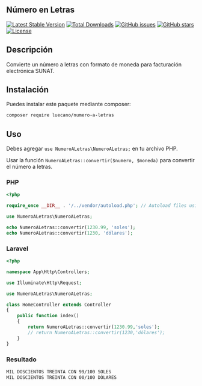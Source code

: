 ## Número en Letras
[![Latest Stable Version](https://poser.pugx.org/luecano/numero-a-letras/v/stable)](https://packagist.org/packages/luecano/numero-a-letras)
[![Total Downloads](https://poser.pugx.org/luecano/numero-a-letras/downloads)](https://packagist.org/packages/luecano/numero-a-letras)
[![GitHub issues](https://img.shields.io/github/issues/luecano/numero-a-letras.svg)](https://github.com/luecano/numero-a-letras/issues)
[![GitHub stars](https://img.shields.io/github/stars/luecano/numero-a-letras.svg)](https://github.com/luecano/numero-a-letras/stargazers)
[![License](https://poser.pugx.org/luecano/numero-a-letras/license)](https://packagist.org/packages/luecano/numero-a-letras)

## Descripción
Convierte un número a letras con formato de moneda para facturación electrónica SUNAT.

## Instalación
Puedes instalar este paquete mediante composer:

```bash
composer require luecano/numero-a-letras
```

## Uso
Debes agregar `use NumeroALetras\NumeroALetras;` en tu archivo PHP.

Usar la función `NumeroALetras::convertir($numero, $moneda)` para convertir el número a letras.

### PHP

```php
<?php

require_once __DIR__ . '/../vendor/autoload.php'; // Autoload files using Composer autoload

use NumeroALetras\NumeroALetras;

echo NumeroALetras::convertir(1230.99, 'soles');
echo NumeroALetras::convertir(1230, 'dólares');
```

### Laravel

```php
<?php

namespace App\Http\Controllers;

use Illuminate\Http\Request;

use NumeroALetras\NumeroALetras;

class HomeController extends Controller
{
    public function index()
    {
        return NumeroALetras::convertir(1230.99,'soles');    
        // return NumeroALetras::convertir(1230,'dólares');
    }
}
```
### Resultado

```html
MIL DOSCIENTOS TREINTA CON 99/100 SOLES
MIL DOSCIENTOS TREINTA CON 00/100 DÓLARES
```
